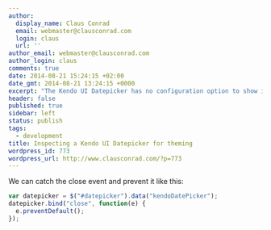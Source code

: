 ```yaml
---
author:
  display_name: Claus Conrad
  email: webmaster@clausconrad.com
  login: claus
  url: ''
author_email: webmaster@clausconrad.com
author_login: claus
comments: true
date: 2014-08-21 15:24:15 +02:00
date_gmt: 2014-08-21 13:24:15 +0000
excerpt: "The Kendo UI Datepicker has no configuration option to show it all the time. How to inspect and theme it?\r\n\r\n"
header: false
published: true
sidebar: left
status: publish
tags:
  - development
title: Inspecting a Kendo UI Datepicker for theming
wordpress_id: 773
wordpress_url: http://www.clausconrad.com/?p=773
---
```

We can catch the close event and prevent it like this:

```javascript
var datepicker = $("#datepicker").data("kendoDatePicker");
datepicker.bind("close", function(e) {
  e.preventDefault();
});
```
